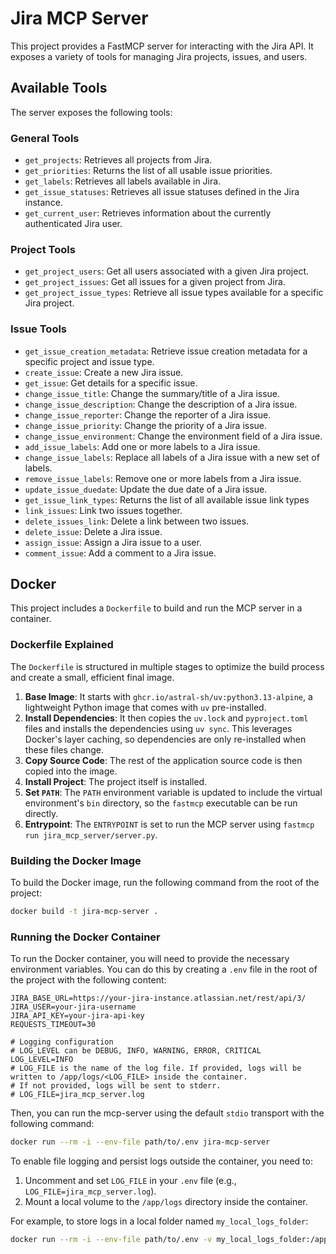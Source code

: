 # Jira MCP Server

This project provides a FastMCP server for interacting with the Jira API. It exposes a variety of tools for managing Jira projects, issues, and users.

## Available Tools

The server exposes the following tools:

### General Tools

*   `get_projects`: Retrieves all projects from Jira.
*   `get_priorities`: Returns the list of all usable issue priorities.
*   `get_labels`: Retrieves all labels available in Jira.
*   `get_issue_statuses`: Retrieves all issue statuses defined in the Jira instance.
*   `get_current_user`: Retrieves information about the currently authenticated Jira user.

### Project Tools

*   `get_project_users`: Get all users associated with a given Jira project.
*   `get_project_issues`: Get all issues for a given project from Jira.
*   `get_project_issue_types`: Retrieve all issue types available for a specific Jira project.

### Issue Tools

*   `get_issue_creation_metadata`: Retrieve issue creation metadata for a specific project and issue type.
*   `create_issue`: Create a new Jira issue.
*   `get_issue`: Get details for a specific issue.
*   `change_issue_title`: Change the summary/title of a Jira issue.
*   `change_issue_description`: Change the description of a Jira issue.
*   `change_issue_reporter`: Change the reporter of a Jira issue.
*   `change_issue_priority`: Change the priority of a Jira issue.
*   `change_issue_environment`: Change the environment field of a Jira issue.
*   `add_issue_labels`: Add one or more labels to a Jira issue.
*   `change_issue_labels`: Replace all labels of a Jira issue with a new set of labels.
*   `remove_issue_labels`: Remove one or more labels from a Jira issue.
*   `update_issue_duedate`: Update the due date of a Jira issue.
*   `get_issue_link_types`: Returns the list of all available issue link types
*   `link_issues`: Link two issues together.
*   `delete_issues_link`: Delete a link between two issues.
*   `delete_issue`: Delete a Jira issue.
*   `assign_issue`: Assign a Jira issue to a user.
*   `comment_issue`: Add a comment to a Jira issue.

## Docker

This project includes a `Dockerfile` to build and run the MCP server in a container.

### Dockerfile Explained

The `Dockerfile` is structured in multiple stages to optimize the build process and create a small, efficient final image.

1.  **Base Image**: It starts with `ghcr.io/astral-sh/uv:python3.13-alpine`, a lightweight Python image that comes with `uv` pre-installed.
2.  **Install Dependencies**: It then copies the `uv.lock` and `pyproject.toml` files and installs the dependencies using `uv sync`. This leverages Docker's layer caching, so dependencies are only re-installed when these files change.
3.  **Copy Source Code**: The rest of the application source code is then copied into the image.
4.  **Install Project**: The project itself is installed.
5.  **Set `PATH`**: The `PATH` environment variable is updated to include the virtual environment's `bin` directory, so the `fastmcp` executable can be run directly.
6.  **Entrypoint**: The `ENTRYPOINT` is set to run the MCP server using `fastmcp run jira_mcp_server/server.py`.

### Building the Docker Image

To build the Docker image, run the following command from the root of the project:

```bash
docker build -t jira-mcp-server .
```

### Running the Docker Container

To run the Docker container, you will need to provide the necessary environment variables. You can do this by creating a `.env` file in the root of the project with the following content:

```
JIRA_BASE_URL=https://your-jira-instance.atlassian.net/rest/api/3/
JIRA_USER=your-jira-username
JIRA_API_KEY=your-jira-api-key
REQUESTS_TIMEOUT=30

# Logging configuration
# LOG_LEVEL can be DEBUG, INFO, WARNING, ERROR, CRITICAL
LOG_LEVEL=INFO
# LOG_FILE is the name of the log file. If provided, logs will be written to /app/logs/<LOG_FILE> inside the container.
# If not provided, logs will be sent to stderr.
# LOG_FILE=jira_mcp_server.log
```

Then, you can run the mcp-server using the default `stdio` transport with the following command:

```bash
docker run --rm -i --env-file path/to/.env jira-mcp-server
```

To enable file logging and persist logs outside the container, you need to:
1.  Uncomment and set `LOG_FILE` in your `.env` file (e.g., `LOG_FILE=jira_mcp_server.log`).
2.  Mount a local volume to the `/app/logs` directory inside the container.

For example, to store logs in a local folder named `my_local_logs_folder`:

```bash
docker run --rm -i --env-file path/to/.env -v my_local_logs_folder:/app/logs jira-mcp-server
```
